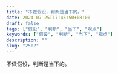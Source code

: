 ```yaml
---
title: "不做假设，判断是当下的。"
date: 2024-07-25T17:45:50+08:00
draft: false
tags: ["假设", "判断", "当下", "观点"]
keywords: ["假设", "判断", "当下", "观点"]
description: ""
slug: "2502"
---
```


不做假设，判断是当下的。